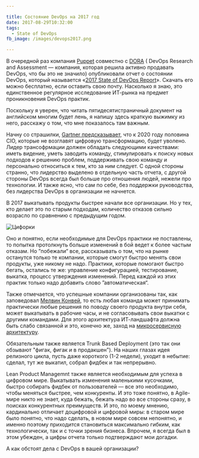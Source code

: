 ```yaml
---

title: Состояние DevOps на 2017 год
date: 2017-08-29T10:32:00
tags: 
  - State of DevOps
fb_image: /images/devops2017.png

---
```


В очередной раз компания [Puppet](https://puppet.com/) совместно с [DORA](https://devops-research.com/) ( DevOps Research and Assessment — компания, которая решила активно продавать DevOps, что бы это не значило) опубликовали отчет о состоянии DevOps, который называется «[2017 State of DevOps Report](https://puppet.com/resources/whitepaper/state-of-devops-report)». Скачать его можно бесплатно, если оставить свою почту. Насколько я знаю, это единственное регулярное исследование ИТ-рынка на предмет проникновения DevOps практик.

Поскольку я уверен, что читать пятидесятистраничный документ на английском многим будет лень, я напишу здесь краткую выжимку из него, расскажу о том, что мне показалось там важным.

<!--more-->

Начну со страшилки, [Gartner предсказывает](http://www.gartner.com/binaries/content/assets/events/keywords/infrastructure-operations-management/iome5/gartner-predicts-for-it-infrastructure-and-operations.pdf), что к 2020 году половина CIO, которые не возглавят цифровую трансформацию, будет уволено. Лидер трансофрмации должен обладать следующими качествами: иметь видение, уметь заводить команду, стимулировать к поиску новых подходов к решению проблем, поддерживать свою команду и персонально относиться к тем, кто за ним следует. С одной стороны странно, что лидерство выделено в отдельную часть отчета, с другой стороны DevOps всегда был больше про отношения людей, нежели про технологии. И также ясно, что сам по себе, без поддержки руководства, без лидерства DevOps в организации не начнется.

В 2017 выкатывать продукты быстрее начали все организации. Но у тех, кто делает это по старым подходам, количество отказов сильно возрасло по сравнению с предыдущим годом.

![Цифорки](/images/devops2017.png)

Оно и понятно, если необходимые для DevOps практики не поставлены, то попытка протолкнуть больше изменений в бой ведет к более частым отказам. Но ”побежали“ все, рассказывать о том, что на рынке останутся только те компании, которые смогут быстро менять свои продукты, уже никому не надо. Практики, которые помогают быстро бегать, остались те же: управление конфигурацией, тестирование, выкатка, процесс утверждения изменений. Перед каждой из этих практик только надо добавить слово ”автоматическая“.

Также отмечается, что успешные компании организованы так, как заповедовал [Мелвин Конвей](/blog/2016/10/05/conways-law/), то есть любая команда может принимать практически любые решения по поводу своего продукта внутри себя, может выкатывать в рабочие часы, и не согласовывать свои выкатки с другими командами. Для этого архитектура ИТ-ландшафта должна быть слабо связанной и это, конечно же, заход на [микросервисную архитектуру](/blog/2017/01/25/microservices/).

Обязательным также является Trunk Based Deployment (это так они обзывают "фигак, фигак и в продакшен"). На наших глазах идея релизного цикла, пусть даже короткого (1-2 недели), уходит в небытие: сделал, тут же выкатил, собрал фидбек и так непрерывно.

Lean Product Managemnt также является необходимым для успеха в цифровом мире. Выкатывать изменения маленькими кусочками, быстро собирать фидбек от пользователей — все это необходимо, чтобы меняться быстрее, чем конкуренты. И это тоже понятно, в Agile-мире никто не знает, куда бежать, бежать надо во все стороны сразу, в поисках конкурентных преимуществ. И это, по моему мнению, кардинально отличает доцифровой и цифровой миры: в старом мире было понятно, что надо сделать, в новом мире совсем непонятно, и именно поэтому приходится становиться максимально гибким, как технологически, так и с точки зрения бизнеса. Впрочем, я всегда был в этом убежден, а цифры отчета только подтверждают мои догадки.

А как обстоят дела с DevOps в вашей организации?


